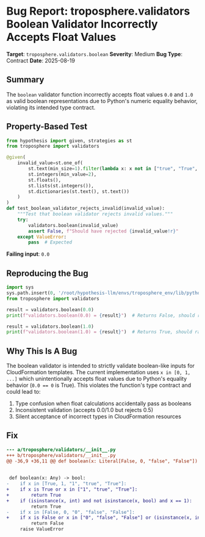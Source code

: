 # Bug Report: troposphere.validators Boolean Validator Incorrectly Accepts Float Values

**Target**: `troposphere.validators.boolean`
**Severity**: Medium
**Bug Type**: Contract
**Date**: 2025-08-19

## Summary

The `boolean` validator function incorrectly accepts float values `0.0` and `1.0` as valid boolean representations due to Python's numeric equality behavior, violating its intended type contract.

## Property-Based Test

```python
from hypothesis import given, strategies as st
from troposphere import validators

@given(
    invalid_value=st.one_of(
        st.text(min_size=1).filter(lambda x: x not in ["true", "True", "false", "False", "0", "1"]),
        st.integers(min_value=2),
        st.floats(),
        st.lists(st.integers()),
        st.dictionaries(st.text(), st.text())
    )
)
def test_boolean_validator_rejects_invalid(invalid_value):
    """Test that boolean validator rejects invalid values."""
    try:
        validators.boolean(invalid_value)
        assert False, f"Should have rejected {invalid_value!r}"
    except ValueError:
        pass  # Expected
```

**Failing input**: `0.0`

## Reproducing the Bug

```python
import sys
sys.path.insert(0, '/root/hypothesis-llm/envs/troposphere_env/lib/python3.13/site-packages')
from troposphere import validators

result = validators.boolean(0.0)
print(f"validators.boolean(0.0) = {result}")  # Returns False, should raise ValueError

result = validators.boolean(1.0)  
print(f"validators.boolean(1.0) = {result}")  # Returns True, should raise ValueError
```

## Why This Is A Bug

The boolean validator is intended to strictly validate boolean-like inputs for CloudFormation templates. The current implementation uses `x in [0, 1, ...]` which unintentionally accepts float values due to Python's equality behavior (`0.0 == 0` is True). This violates the function's type contract and could lead to:

1. Type confusion when float calculations accidentally pass as booleans
2. Inconsistent validation (accepts 0.0/1.0 but rejects 0.5)
3. Silent acceptance of incorrect types in CloudFormation resources

## Fix

```diff
--- a/troposphere/validators/__init__.py
+++ b/troposphere/validators/__init__.py
@@ -36,9 +36,11 @@ def boolean(x: Literal[False, 0, "false", "False"]) -> Literal[False]: ...
 
 
 def boolean(x: Any) -> bool:
-    if x in [True, 1, "1", "true", "True"]:
+    if x is True or x in ["1", "true", "True"]:
+        return True
+    if (isinstance(x, int) and not isinstance(x, bool) and x == 1):
         return True
-    if x in [False, 0, "0", "false", "False"]:
+    if x is False or x in ["0", "false", "False"] or (isinstance(x, int) and not isinstance(x, bool) and x == 0):
         return False
     raise ValueError
```